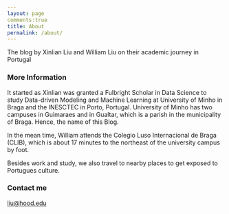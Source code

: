 ```yaml
---
layout: page
comments:true
title: About
permalink: /about/
---
```


The blog by Xinlian Liu and William Liu on their academic journey in Portugal

### More Information

It started as Xinlian was granted a Fulbright Scholar in Data Science to study Data-driven Modeling and Machine Learning at University of Minho in Braga and the INESCTEC in Porto, Portugal. University of Minho has two campuses in Guimaraes and in Gualtar, which is a parish in the municipality of Braga.  Hence, the name of this Blog.

In the mean time, William attends the Colegio Luso Internacional de Braga (CLIB), which is about 17 minutes to the northeast of the university campus by foot.  

Besides work and study, we also travel to nearby places to get exposed to Portugues culture.  
### Contact me

[liu@hood.edu](mailto:liu@hood.edu)
